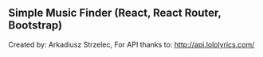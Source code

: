 ## Simple Music Finder (React, React Router, Bootstrap)
Created by: Arkadiusz Strzelec,
For API thanks to: http://api.lololyrics.com/
